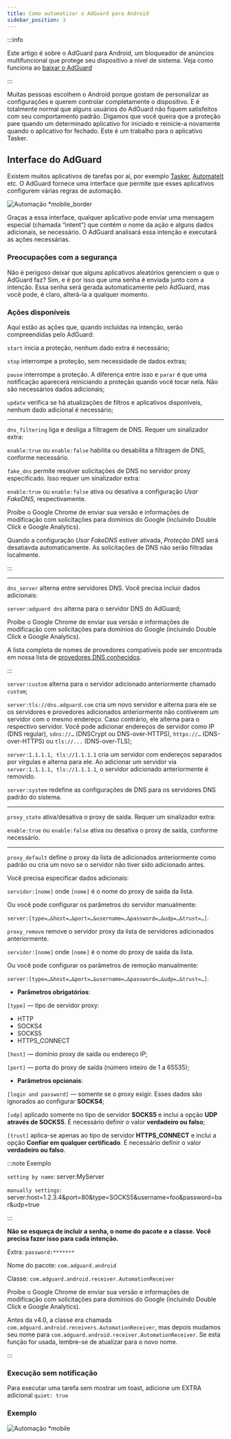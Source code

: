 ```yaml
---
title: Como automatizar o AdGuard para Android
sidebar_position: 3
---
```


:::info

Este artigo é sobre o AdGuard para Android, um bloqueador de anúncios multifuncional que protege seu dispositivo a nível de sistema. Veja como funciona ao [baixar o AdGuard](https://agrd.io/download-kb-adblock)

:::

Muitas pessoas escolhem o Android porque gostam de personalizar as configurações e querem controlar completamente o dispositivo. E é totalmente normal que alguns usuários do AdGuard não fiquem satisfeitos com seu comportamento padrão. Digamos que você queira que a proteção pare quando um determinado aplicativo for iniciado e reinicie-a novamente quando o aplicativo for fechado. Este é um trabalho para o aplicativo Tasker.

## Interface do AdGuard

Existem muitos aplicativos de tarefas por aí, por exemplo [Tasker](https://play.google.com/store/apps/details?id=net.dinglisch.android.taskerm&noprocess), [AutomateIt](https://play.google.com/store/apps/details?id=AutomateIt.mainPackage&noprocess) etc. O AdGuard fornece uma interface que permite que esses aplicativos configurem várias regras de automação.

![Automação *mobile_border](https://cdn.adtidy.org/blog/new/mmwmfautomation.jpg)

Graças a essa interface, qualquer aplicativo pode enviar uma mensagem especial (chamada “intent”) que contém o nome da ação e alguns dados adicionais, se necessário. O AdGuard analisará essa intenção e executará as ações necessárias.

### Preocupações com a segurança

Não é perigoso deixar que alguns aplicativos aleatórios gerenciem o que o AdGuard faz? Sim, e é por isso que uma senha é enviada junto com a intenção. Essa senha será gerada automaticamente pelo AdGuard, mas você pode, é claro, alterá-la a qualquer momento.

### Ações disponíveis

Aqui estão as ações que, quando incluídas na intenção, serão compreendidas pelo AdGuard:

`start` inicia a proteção, nenhum dado extra é necessário;

`stop` interrompe a proteção, sem necessidade de dados extras;

`pause` interrompe a proteção. A diferença entre isso e `parar` é que uma notificação aparecerá reiniciando a proteção quando você tocar nela. Não são necessários dados adicionais;

`update` verifica se há atualizações de filtros e aplicativos disponíveis, nenhum dado adicional é necessário;

-----

`dns_filtering` liga e desliga a filtragem de DNS. Requer um sinalizador extra:

`enable:true` ou `enable:false` habilita ou desabilita a filtragem de DNS, conforme necessário.

`fake_dns` permite resolver solicitações de DNS no servidor proxy especificado. Isso requer um sinalizador extra:

`enable:true` ou `enable:false` ativa ou desativa a configuração *Usar FakeDNS*, respectivamente.

Proíbe o Google Chrome de enviar sua versão e informações de modificação com solicitações para domínios do Google (incluindo Double Click e Google Analytics).

Quando a configuração *Usar FakeDNS* estiver ativada, *Proteção DNS* será desatiavda automaticamente. As solicitações de DNS não serão filtradas localmente.

:::

-----

`dns_server` alterna entre servidores DNS. Você precisa incluir dados adicionais:

 `server:adguard dns` alterna para o servidor DNS do AdGuard;

Proíbe o Google Chrome de enviar sua versão e informações de modificação com solicitações para domínios do Google (incluindo Double Click e Google Analytics).

A lista completa de nomes de provedores compatíveis pode ser encontrada em nossa lista de [provedores DNS conhecidos](https://adguard-dns.io/kb/general/dns-providers/).

:::

 `server:custom` alterna para o servidor adicionado anteriormente chamado `custom`;

 `server:tls://dns.adguard.com` cria um novo servidor e alterna para ele se os servidores e provedores adicionados anteriormente não contiverem um servidor com o mesmo endereço. Caso contrário, ele alterna para o respectivo servidor. Você pode adicionar endereços de servidor como IP (DNS regular), `sdns://…` (DNSCrypt ou DNS-over-HTTPS), `https://…` (DNS-over-HTTPS) ou `tls://...` (DNS-over-TLS);

 `server:1.1.1.1, tls://1.1.1.1` cria um servidor com endereços separados por vírgulas e alterna para ele. Ao adicionar um servidor via `server:1.1.1.1, tls://1.1.1.1`, o servidor adicionado anteriormente é removido.

 `server:system` redefine as configurações de DNS para os servidores DNS padrão do sistema.

 -----

`proxy_state` ativa/desativa o proxy de saída. Requer um sinalizador extra:

`enable:true` ou `enable:false` ativa ou desativa o proxy de saída, conforme necessário.

-----

`proxy_default` define o proxy da lista de adicionados anteriormente como padrão ou cria um novo se o servidor não tiver sido adicionado antes.

Você precisa especificar dados adicionais:

`servidor:[nome]` onde `[nome]` é o nome do proxy de saída da lista.

Ou você pode configurar os parâmetros do servidor manualmente:

`server:[type=…&host=…&port=…&username=…&password=…&udp=…&trust=…]`.

`proxy_remove` remove o servidor proxy da lista de servidores adicionados anteriormente.

`servidor:[nome]` onde `[nome]` é o nome do proxy de saída da lista.

Ou você pode configurar os parâmetros de remoção manualmente:

`server:[type=…&host=…&port=…&username=…&password=…&udp=…&trust=…]`.

- **Parâmetros obrigatórios**:

`[type]` — tipo de servidor proxy:

- HTTP
- SOCKS4
- SOCKS5
- HTTPS_CONNECT

`[host]` — domínio proxy de saída ou endereço IP;

`[port]` — porta do proxy de saída (número inteiro de 1 a 65535);

- **Parâmetros opcionais**:

 `[login and password]` — somente se o proxy exigir. Esses dados são ignorados ao configurar **SOCKS4**;

 `[udp]` aplicado somente no tipo de servidor **SOCKS5** e inclui a opção **UDP através de SOCKS5**. É necessário definir o valor **verdadeiro ou falso**;

 `[trust]` aplica-se apenas ao tipo de servidor **HTTPS_CONNECT** e inclui a opção **Confiar em qualquer certificado**. É necessário definir o valor **verdadeiro ou falso**.

:::note Exemplo

`setting by name`: server:MyServer

`manually settings`: server:host=1.2.3.4&port=80&type=SOCKS5&username=foo&password=bar&udp=true

:::

**Não se esqueça de incluir a senha, o nome do pacote e a classe. Você precisa fazer isso para cada intenção.**

Extra: `password:*******`

Nome do pacote: `com.adguard.android`

Classe: `com.adguard.android.receiver.AutomationReceiver`

Proíbe o Google Chrome de enviar sua versão e informações de modificação com solicitações para domínios do Google (incluindo Double Click e Google Analytics).

Antes da v4.0, a classe era chamada `com.adguard.android.receivers.AutomationReceiver`, mas depois mudamos seu nome para `com.adguard.android.receiver.AutomationReceiver`. Se esta função for usada, lembre-se de atualizar para o novo nome.

:::

### Execução sem notificação

Para executar uma tarefa sem mostrar um toast, adicione um EXTRA adicional `quiet: true`

### Exemplo

![Automação *mobile](https://cdn.adtidy.org/content/kb/ad_blocker/android/solving_problems/tasker/automation2.png)
